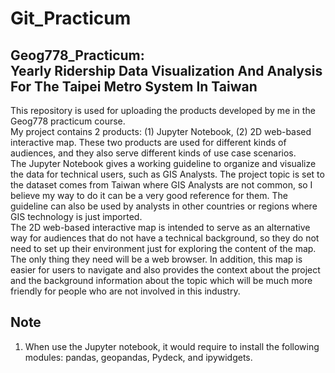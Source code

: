 # Git_Practicum
## Geog778_Practicum: <br>Yearly Ridership Data Visualization And Analysis For The Taipei Metro System In Taiwan
<p>
  This repository is used for uploading the products developed by me in the Geog778 practicum course.<br>
  My project contains 2 products: (1) Jupyter Notebook, (2) 2D web-based interactive map. These two products are used for different kinds of audiences, and they also serve different kinds of use case scenarios.<br>
  The Jupyter Notebook gives a working guideline to organize and visualize the data for technical users, such as GIS Analysts. The project topic is set to the dataset comes from Taiwan where GIS Analysts are not common, so I believe my way to do it can be a very good reference for them. The guideline can also be used by analysts in other countries or regions where GIS technology is just imported. <br>
  The 2D web-based interactive map is intended to serve as an alternative way for audiences that do not have a technical background, so they do not need to set up their environment just for exploring the content of the map. The only thing they need will be a web browser. In addition, this map is easier for users to navigate and also provides the context about the project and the background information about the topic which will be much more friendly for people who are not involved in this industry.
</p>


## Note
1. When use the Jupyter notebook, it would require to install the following modules: pandas, geopandas, Pydeck, and ipywidgets.
